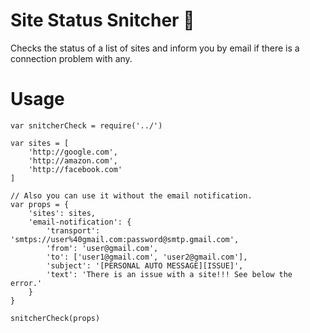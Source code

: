 # Site Status Snitcher 🚨

Checks the status of a list of sites and inform you by email if there is a connection problem with any.

# Usage

```
var snitcherCheck = require('../')

var sites = [
	'http://google.com',
	'http://amazon.com',
	'http://facebook.com'
]

// Also you can use it without the email notification.
var props = {
	'sites': sites,
	'email-notification': {
		'transport': 'smtps://user%40gmail.com:password@smtp.gmail.com',
		'from': 'user@gmail.com',
		'to': ['user1@gmail.com', 'user2@gmail.com'],
		'subject': '[PERSONAL AUTO MESSAGE][ISSUE]',
		'text': 'There is an issue with a site!!! See below the error.'
	}
}

snitcherCheck(props)

```
